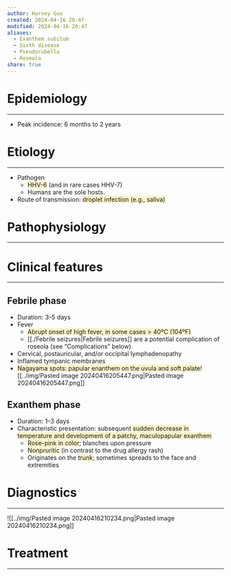```yaml
---
author: Harvey Guo
created: 2024-04-16 20:47
modified: 2024-04-16 20:47
aliases:
  - Exanthem subitum
  - Sixth disease
  - Pseudorubella
  - Roseola
share: true
---
```

# Epidemiology
---
- Peak incidence: 6 months to 2 years

# Etiology
---
- Pathogen
	- <span style="background:rgba(240, 200, 0, 0.2)">HHV-6</span> (and in rare cases HHV-7)
	- Humans are the sole hosts.
- Route of transmission: <span style="background:rgba(240, 200, 0, 0.2)">droplet infection (e.g., saliva)</span>

# Pathophysiology
---


# Clinical features
---
## Febrile phase
- Duration: 3–5 days
- Fever
	- <span style="background:rgba(240, 200, 0, 0.2)">Abrupt onset of high fever, in some cases > 40ºC (104ºF) </span>
	- [[./Febrile seizures|Febrile seizures]] are a potential complication of roseola (see “Complications” below).
- Cervical, postauricular, and/or occipital lymphadenopathy
- Inflamed tympanic membranes
- <span style="background:rgba(240, 200, 0, 0.2)">Nagayama spots: papular enanthem on the uvula and soft palate</span>![[../img/Pasted image 20240416205447.png|Pasted image 20240416205447.png]]
## Exanthem phase
- Duration: 1–3 days
- Characteristic presentation: subsequent<span style="background:rgba(240, 200, 0, 0.2)"> sudden decrease in temperature and development of a patchy, maculopapular exanthem</span>
	- <span style="background:rgba(240, 200, 0, 0.2)">Rose-pink in color</span>; blanches upon pressure
	- <span style="background:rgba(240, 200, 0, 0.2)">Nonpruritic</span> (in contrast to the drug allergy rash)
	- Originates on the <span style="background:rgba(240, 200, 0, 0.2)">trunk</span>; sometimes spreads to the face and extremities

# Diagnostics
---
![[../img/Pasted image 20240416210234.png|Pasted image 20240416210234.png]]
# Treatment
---

